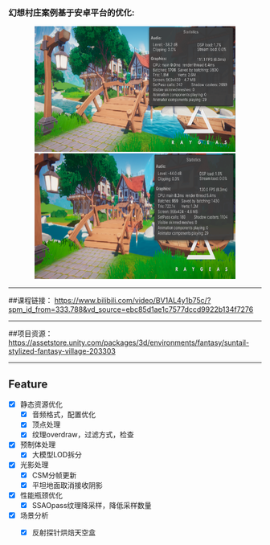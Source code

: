 ### 幻想村庄案例基于安卓平台的优化:
<div align=center>
<img src="res0.png" width="400" height="250">
<img src="res1.png" width="400" height="250">
</div>

***

##课程链接：
https://www.bilibili.com/video/BV1AL4y1b75c/?spm_id_from=333.788&vd_source=ebc85d1ae1c7577dccd9922b134f7276

***

##项目资源：
https://assetstore.unity.com/packages/3d/environments/fantasy/suntail-stylized-fantasy-village-203303

***

## Feature
- [x] 静态资源优化
  - [x] 音频格式，配置优化
  - [x] 顶点处理
  - [x] 纹理overdraw，过滤方式，检查
- [x] 预制体处理
  - [x] 大模型LOD拆分
- [x] 光影处理
  - [x] CSM分帧更新
  - [x] 平坦地面取消接收阴影
- [x] 性能瓶颈优化
  - [x] SSAOpass纹理降采样，降低采样数量
- [x] 场景分析
  - [x] 反射探针烘焙天空盒









